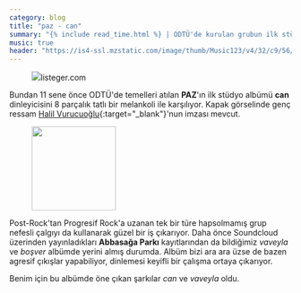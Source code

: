 ```yaml
---
category: blog
title: "paz - can"
summary: "{% include read_time.html %} | ODTÜ'de kurulan grubun ilk stüdyo albümü can hakkında birazcık geveledim."
music: true
header: "https://is4-ssl.mzstatic.com/image/thumb/Music123/v4/32/c9/56/32c956b4-b524-d3be-9237-3d5c77739803/source/600x600bb.jpg"
---
```


<figure><img src="https://listeger.com/wp-content/uploads/2020/02/paz-ilk-albumunun-habercisini-ayni-isimle-duyurdu-can1140x610-1-1024x548.jpg" />listeger.com</figure>

Bundan 11 sene önce ODTÜ'de temelleri atılan **PAZ**'ın ilk stüdyo albümü **can** dinleyicisini 8 parçalık tatlı bir melankoli ile karşılıyor. Kapak görselinde genç ressam [Halil Vurucuoğlu](http://alanistanbul.com/turkce/sanatcilar/halil-vurucuoglu-1984-izmir-tr){:target="_blank"}'nun imzası mevcut.

<figure>
<img src="https://is4-ssl.mzstatic.com/image/thumb/Music123/v4/32/c9/56/32c956b4-b524-d3be-9237-3d5c77739803/source/600x600bb.jpg" style="height: 150px">
</figure>

Post-Rock'tan Progresif Rock'a uzanan tek bir türe hapsolmamış grup nefesli çalgıyı da kullanarak güzel bir iş çıkarıyor. Daha önce Soundcloud üzerinden yayınladıkları **Abbasağa Parkı** kayıtlarından da bildiğimiz *vaveyla* ve *boşver* albümde yerini almış durumda. Albüm bizi ara ara üzse de bazen agresif çıkışlar yapabiliyor, dinlemesi keyifli bir çalışma ortaya çıkarıyor.

Benim için bu albümde öne çıkan şarkılar *can* ve *vaveyla* oldu.



